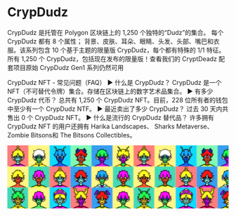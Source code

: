 # CrypDudz

CrypDudz 是托管在 Polygon 区块链上的 1,250 个独特的“Dudz”的集合。 每个 CrypDudz 都有 8 个属性； 背景、皮肤、耳朵、眼睛、头发、头部、嘴巴和衣服。该系列包含 10 个基于主题的限量版 CrypDudz，每个都有特殊的 1/1 特征。所有 1,250 个 CrypDudz，包括现在发布的限量版！查看我们的 CryptDeadz 配套项目原始 CrypDudz Gen1 系列仍然可用

CrypDudz NFT - 常见问题（FAQ）
▶ 什么是 CrypDudz？
CrypDudz 是一个 NFT（不可替代令牌）集合。存储在区块链上的数字艺术品集合。
▶ 有多少 CrypDudz 代币？
总共有 1,250 个 CrypDudz NFT。目前，228 位所有者的钱包中至少有一个 CrypDudz NTF。
▶ 最近卖出了多少 CrypDudz？
过去 30 天内共售出 0 个 CrypDudz NFT。
▶ 什么是流行的 CrypDudz 替代品？
许多拥有 CrypDudz NFT 的用户还拥有 Harika Landscapes、 Sharks Metaverse、 Zombie Bitsons和 The Bitsons Collectibles。

![NFT](unnamed.png)


